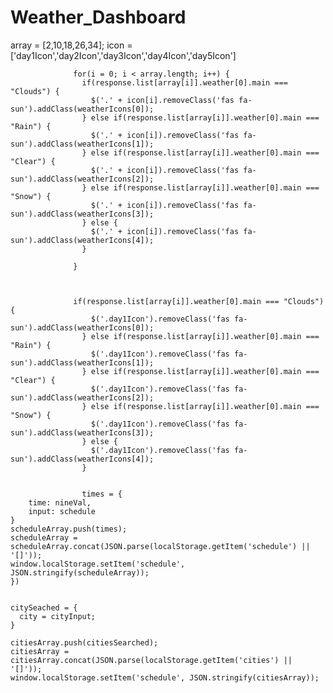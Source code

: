 # Weather_Dashboard

 array = [2,10,18,26,34];
 icon = ['day1Icon','day2Icon','day3Icon','day4Icon','day5Icon']

                  for(i = 0; i < array.length; i++) {
                    if(response.list[array[i]].weather[0].main === "Clouds") {
                      $('.' + icon[i].removeClass('fas fa-sun').addClass(weatherIcons[0]);
                    } else if(response.list[array[i]].weather[0].main === "Rain") {
                      $('.' + icon[i]).removeClass('fas fa-sun').addClass(weatherIcons[1]);
                    } else if(response.list[array[i]].weather[0].main === "Clear") {
                      $('.' + icon[i]).removeClass('fas fa-sun').addClass(weatherIcons[2]);
                    } else if(response.list[array[i]].weather[0].main === "Snow") {
                      $('.' + icon[i]).removeClass('fas fa-sun').addClass(weatherIcons[3]);
                    } else {
                      $('.' + icon[i]).removeClass('fas fa-sun').addClass(weatherIcons[4]);
                    }

                  }



                  if(response.list[array[i]].weather[0].main === "Clouds") {
                      $('.day1Icon').removeClass('fas fa-sun').addClass(weatherIcons[0]);
                    } else if(response.list[array[i]].weather[0].main === "Rain") {
                      $('.day1Icon').removeClass('fas fa-sun').addClass(weatherIcons[1]);
                    } else if(response.list[array[i]].weather[0].main === "Clear") {
                      $('.day1Icon').removeClass('fas fa-sun').addClass(weatherIcons[2]);
                    } else if(response.list[array[i]].weather[0].main === "Snow") {
                      $('.day1Icon').removeClass('fas fa-sun').addClass(weatherIcons[3]);
                    } else {
                      $('.day1Icon').removeClass('fas fa-sun').addClass(weatherIcons[4]);
                    }


                    times = {
        time: nineVal,
        input: schedule
    }
    scheduleArray.push(times);
    scheduleArray = scheduleArray.concat(JSON.parse(localStorage.getItem('schedule') || '[]'));
    window.localStorage.setItem('schedule', JSON.stringify(scheduleArray));
    })

 
    citySeached = {
      city = cityInput;
    }

    citiesArray.push(citiesSearched);
    citiesArray = citiesArray.concat(JSON.parse(localStorage.getItem('cities') || '[]'));
    window.localStorage.setItem('schedule', JSON.stringify(citiesArray));